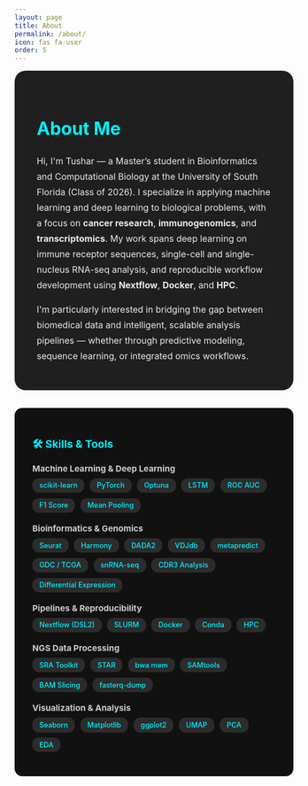 ```yaml
---
layout: page
title: About
permalink: /about/
icon: fas fa-user
order: 5
---
```


<style>
.about-card {
  background: #1f1f1f;
  border-radius: 20px;
  padding: 2rem 2.5rem;
  box-shadow: 0 0 20px rgba(0, 255, 255, 0.05);
  color: #eaeaea;
  line-height: 1.75;
  font-size: 1rem;
  margin-bottom: 2rem;
}

.about-card h1 {
  color: #00f2ff;
  font-size: 2rem;
  margin-bottom: 1rem;
}

.about-card p {
  font-size: 1rem;
  margin-bottom: 1rem;
}

.skill-section {
  background: #111;
  border-radius: 14px;
  padding: 1.5rem 2rem;
  box-shadow: 0 0 10px rgba(0,255,255,0.03);
  margin-top: 1rem;
}

.skill-section h2 {
  font-size: 1.2rem;
  color: #00f2ff;
  margin-bottom: 1rem;
}

.skill-category {
  margin-bottom: 1.2rem;
}

.skill-category-title {
  font-weight: bold;
  font-size: 0.95rem;
  color: #ccc;
  margin-bottom: 0.5rem;
}

.skill-tags {
  display: flex;
  flex-wrap: wrap;
  gap: 0.6rem;
}

.skill-tag {
  background-color: #2c2c2c;
  color: #00f2ff;
  padding: 0.35rem 0.8rem;
  border-radius: 12px;
  font-size: 0.8rem;
  font-weight: 500;
  transition: background 0.3s ease;
}

.skill-tag:hover {
  background-color: #00f2ff;
  color: #000;
}
</style>

<div class="about-card">

<h1>About Me</h1>

<p>
Hi, I'm Tushar — a Master’s student in Bioinformatics and Computational Biology at the University of South Florida (Class of 2026).
I specialize in applying machine learning and deep learning to biological problems, with a focus on <strong>cancer research</strong>,
<strong>immunogenomics</strong>, and <strong>transcriptomics</strong>. My work spans deep learning on immune receptor sequences, 
single-cell and single-nucleus RNA-seq analysis, and reproducible workflow development using <strong>Nextflow</strong>, <strong>Docker</strong>, and <strong>HPC</strong>.
</p>

<p>
I'm particularly interested in bridging the gap between biomedical data and intelligent, scalable analysis pipelines — whether through predictive modeling,
sequence learning, or integrated omics workflows.
</p>

</div>

<div class="skill-section">
  <h2>🛠️ Skills & Tools</h2>

  <div class="skill-category">
    <div class="skill-category-title">Machine Learning & Deep Learning</div>
    <div class="skill-tags">
      <span class="skill-tag">scikit-learn</span>
      <span class="skill-tag">PyTorch</span>
      <span class="skill-tag">Optuna</span>
      <span class="skill-tag">LSTM</span>
      <span class="skill-tag">ROC AUC</span>
      <span class="skill-tag">F1 Score</span>
      <span class="skill-tag">Mean Pooling</span>
    </div>
  </div>

  <div class="skill-category">
    <div class="skill-category-title">Bioinformatics & Genomics</div>
    <div class="skill-tags">
      <span class="skill-tag">Seurat</span>
      <span class="skill-tag">Harmony</span>
      <span class="skill-tag">DADA2</span>
      <span class="skill-tag">VDJdb</span>
      <span class="skill-tag">metapredict</span>
      <span class="skill-tag">GDC / TCGA</span>
      <span class="skill-tag">snRNA-seq</span>
      <span class="skill-tag">CDR3 Analysis</span>
      <span class="skill-tag">Differential Expression</span>
    </div>
  </div>

  <div class="skill-category">
    <div class="skill-category-title">Pipelines & Reproducibility</div>
    <div class="skill-tags">
      <span class="skill-tag">Nextflow (DSL2)</span>
      <span class="skill-tag">SLURM</span>
      <span class="skill-tag">Docker</span>
      <span class="skill-tag">Conda</span>
      <span class="skill-tag">HPC</span>
    </div>
  </div>

  <div class="skill-category">
    <div class="skill-category-title">NGS Data Processing</div>
    <div class="skill-tags">
      <span class="skill-tag">SRA Toolkit</span>
      <span class="skill-tag">STAR</span>
      <span class="skill-tag">bwa mem</span>
      <span class="skill-tag">SAMtools</span>
      <span class="skill-tag">BAM Slicing</span>
      <span class="skill-tag">fasterq-dump</span>
    </div>
  </div>

  <div class="skill-category">
    <div class="skill-category-title">Visualization & Analysis</div>
    <div class="skill-tags">
      <span class="skill-tag">Seaborn</span>
      <span class="skill-tag">Matplotlib</span>
      <span class="skill-tag">ggplot2</span>
      <span class="skill-tag">UMAP</span>
      <span class="skill-tag">PCA</span>
      <span class="skill-tag">EDA</span>
    </div>
  </div>
</div>
